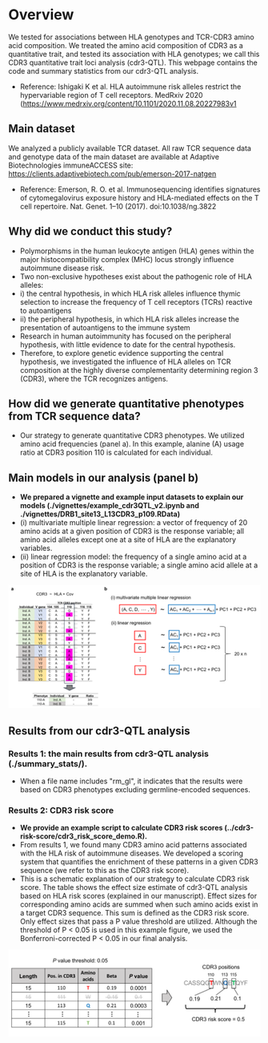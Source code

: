 # Overview
We tested for associations between HLA genotypes and TCR-CDR3 amino acid composition. We treated the amino acid composition of CDR3 as a quantitative trait, and tested its association with HLA genotypes; we call this CDR3 quantitative trait loci analysis (cdr3-QTL). This webpage contains the code and summary statistics from our cdr3-QTL analysis. 
- Reference: Ishigaki K et al. HLA autoimmune risk alleles restrict the hypervariable region of T cell receptors. MedRxiv 2020
(https://www.medrxiv.org/content/10.1101/2020.11.08.20227983v1

## Main dataset
We analyzed a publicly available TCR dataset. All raw TCR sequence data and genotype data of the main dataset are available at Adaptive Biotechnologies immuneACCESS site: https://clients.adaptivebiotech.com/pub/emerson-2017-natgen
- Reference: Emerson, R. O. et al. Immunosequencing identifies signatures of cytomegalovirus exposure history and HLA-mediated effects on the T cell repertoire. Nat. Genet. 1–10 (2017). doi:10.1038/ng.3822

## Why did we conduct this study?
- Polymorphisms in the human leukocyte antigen (HLA) genes within the major histocompatibility complex (MHC) locus strongly influence autoimmune disease risk.
- Two non-exclusive hypotheses exist about the pathogenic role of HLA alleles:
- i) the central hypothesis, in which HLA risk alleles influence thymic selection to increase the frequency of T cell receptors (TCRs) reactive to autoantigens
- ii) the peripheral hypothesis, in which HLA risk alleles increase the presentation of autoantigens to the immune system
- Research in human autoimmunity has focused on the peripheral hypothesis, with little evidence to date for the central hypothesis.
- Therefore, to explore genetic evidence supporting the central hypothesis, we investigated the influence of HLA alleles on TCR composition at the highly diverse complementarity determining region 3 (CDR3), where the TCR recognizes antigens.

## How did we generate quantitative phenotypes from TCR sequence data?
- Our strategy to generate quantitative CDR3 phenotypes. We utilized amino acid frequencies (panel a). In this example, alanine (A) usage ratio at CDR3 position 110 is calculated for each individual.

## Main models in our analysis (panel b)
- **We prepared a vignette and example input datasets to explain our models (./vignettes/example_cdr3QTL_v2.ipynb and ./vignettes/DRB1_site13_L13CDR3_p109.RData)**
- (i) multivariate multiple linear regression: a vector of frequency of 20 amino acids at a given position of CDR3 is the response variable; all amino acid alleles except one at a site of HLA are the explanatory variables.
- (ii) linear regression model: the frequency of a single amino acid at a position of CDR3 is the response variable; a single amino acid allele at a site of HLA is the explanatory variable.

![image](./figure/Fig1_1.png)

## Results from our cdr3-QTL analysis

### Results 1: the main results from cdr3-QTL analysis (./summary_stats/). 
- When a file name includes "rm_gl", it indicates that the results were based on CDR3 phenotypes excluding germline-encoded sequences.

### Results 2: CDR3 risk score
- **We provide an example script to calculate CDR3 risk scores (../cdr3-risk-score/cdr3_risk_score_demo.R).**
- From results 1, we found many CDR3 amino acid patterns associated with the HLA risk of autoimmune diseases. We developed a scoring system that quantifies the enrichment of these patterns in a given CDR3 sequence (we refer to this as the CDR3 risk score). 
- This is a schematic explanation of our strategy to calculate CDR3 risk score. The table shows the effect size estimate of cdr3-QTL analysis based on HLA risk scores (explained in our manuscript). Effect sizes for corresponding amino acids are summed when such amino acids exist in a target CDR3 sequence. This sum is defined as the CDR3 risk score. Only effect sizes that pass a P value threshold are utilized. Although the threshold of P < 0.05 is used in this example figure, we used the Bonferroni-corrected P < 0.05 in our final analysis.

![image](./figure/Fig2.png)


